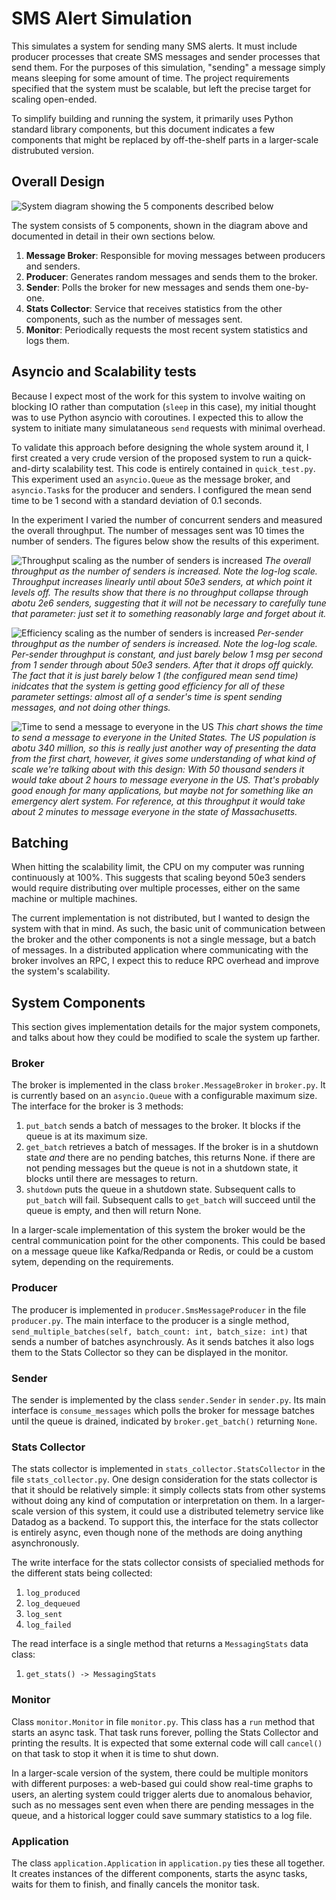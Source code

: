 # SMS Alert Simulation
This simulates a system for sending many SMS alerts. It must include producer processes that create SMS messages and sender processes that send them. For the purposes of this simulation, "sending" a message simply means sleeping for some amount of time. The project requirements specified that the system must be scalable, but left the precise target for scaling open-ended.

To simplify building and running the system, it primarily uses Python standard library components, but this document indicates a few components that might be replaced by off-the-shelf parts in a larger-scale distrubuted version.

## Overall Design
![System diagram showing the 5 components described below](figures/system-diagram.png)

The system consists of 5 components, shown in the diagram above and documented in detail in their own sections below.
1. **Message Broker**: Responsible for moving messages between producers and senders.
2. **Producer**: Generates random messages and sends them to the broker.
3. **Sender**: Polls the broker for new messages and sends them one-by-one.
4. **Stats Collector**: Service that receives statistics from the other components, such as the number of messages sent.
5. **Monitor**: Periodically requests the most recent system statistics and logs them.


## Asyncio and Scalability tests
Because I expect most of the work for this system to involve waiting on blocking IO rather than computation (`sleep` in this case), my initial thought was to use Python asyncio with coroutines. I expected this to allow the system to initiate many simulataneous `send` requests with minimal overhead.

To validate this approach before designing the whole system around it, I first created a very crude version of the proposed system to run a quick-and-dirty scalability test. This code is entirely contained in `quick_test.py`. This experiment used an `asyncio.Queue` as the message broker, and `asyncio.Task`s for the producer and senders. I configured the mean send time to be 1 second with a standard deviation of 0.1 seconds.

In the experiment I varied the number of concurrent senders and measured the overall throughput. The number of messages sent was 10 times the number of senders. The figures below show the results of this experiment.

![Throughput scaling as the number of senders is increased](figures/throughput.png)
*The overall throughput as the number of senders is increased. Note the log-log scale. Throughput increases linearly until about 50e3 senders, at which point it levels off. The results show that there is no throughput collapse through abotu 2e6 senders, suggesting that it will not be necessary to carefully tune that parameter: just set it to something reasonably large and forget about it.*

![Efficiency scaling as the number of senders is increased](figures/throughput-per.png)
*Per-sender throughput as the number of senders is increased. Note the log-log scale. Per-sender throughput is constant, and just barely below 1 msg per second from 1 sender through about 50e3 senders. After that it drops off quickly. The fact that it is just barely below 1 (the configured mean send time) inidcates that the system is getting good efficiency for all of these parameter settings: almost all of a sender's time is spent sending messages, and not doing other things.*

![Time to send a message to everyone in the US](figures/us-pop-send.png)
*This chart shows the time to send a message to everyone in the United States. The US population is abotu 340 million, so this is really just another way of presenting the data from the first chart, however, it gives some understanding of what kind of scale we're talking about with this design: With 50 thousand senders it would take about 2 hours to message everyone in the US. That's probably good enough for many applications, but maybe not for something like an emergency alert system. For reference, at this throughput it would take about 2 minutes to message everyone in the state of Massachusetts.*

## Batching
When hitting the scalability limit, the CPU on my computer was running continuously at 100%. This suggests that scaling beyond 50e3 senders would require distributing over multiple processes, either on the same machine or multiple machines.

The current implementation is not distributed, but I wanted to design the system with that in mind. As such, the basic unit of communication between the broker and the other components is not a single message, but a batch of messages. In a distributed application where communicating with the broker involves an RPC, I expect this to reduce RPC overhead and improve the system's scalability.

## System Components
This section gives implementation details for the major system componets, and talks about how they could be modified to scale the system up farther.

### Broker
The broker is implemented in the class `broker.MessageBroker` in `broker.py`. It is currently based on an `asyncio.Queue` with a configurable maximum size. The interface for the broker is 3 methods:
1. `put_batch` sends a batch of messages to the broker. It blocks if the queue is at its maximum size.
2. `get_batch` retrieves a batch of messages. If the broker is in a shutdown state *and* there are no pending batches, this returns None. if there are not pending messages but the queue is not in a shutdown state, it blocks until there are messages to return.
3. `shutdown` puts the queue in a shutdown state. Subsequent calls to `put_batch` will fail. Subsequent calls to `get_batch` will succeed until the queue is empty, and then will return None.

In a larger-scale implementation of this system the broker would be the central communication point for the other components. This could be based on a message queue like Kafka/Redpanda or Redis, or could be a custom sytem, depending on the requirements.

### Producer
The producer is implemented in `producer.SmsMessageProducer` in the file `producer.py`. The main interface to the producer is a single method, `send_multiple_batches(self, batch_count: int, batch_size: int)` that sends a number of batches asynchrously. As it sends batches it also logs them to the Stats Collector so they can be displayed in the monitor.

### Sender
The sender is implemented by the class `sender.Sender` in `sender.py`. Its main interface is `consume_messages` which polls the broker for message batches until the queue is drained, indicated by `broker.get_batch()` returning `None`.

### Stats Collector
The stats collector is implemented in `stats_collector.StatsCollector` in the file `stats_collector.py`. One design consideration for the stats collector is that it should be relatively simple: it simply collects stats from other systems without doing any kind of computation or interpretation on them. In a larger-scale version of this system, it could use a distributed telemetry service like Datadog as a backend. To support this, the interface for the stats collector is entirely async, even though none of the methods are doing anything asynchronously.

The write interface for the stats collector consists of specialied methods for the different stats being collected:
1. `log_produced`
2. `log_dequeued`
3. `log_sent`
4. `log_failed`

The read interface is a single method that returns a `MessagingStats` data class:
1. `get_stats() -> MessagingStats`

### Monitor
Class `monitor.Monitor` in file `monitor.py`. This class has a `run` method that starts an async task. That task runs forever, polling the Stats Collector and printing the results. It is expected that some external code will call `cancel()` on that task to stop it when it is time to shut down.

In a larger-scale version of the system, there could be multiple monitors with different purposes: a web-based gui could show real-time graphs to users, an alerting system could trigger alerts due to anomalous behavior, such as no messages sent even when there are pending messages in the queue, and a historical logger could save summary statistics to a log file.

### Application
The class `application.Application` in `application.py` ties these all together. It creates instances of the different components, starts the async tasks, waits for them to finish, and finally cancels the monitor task.
